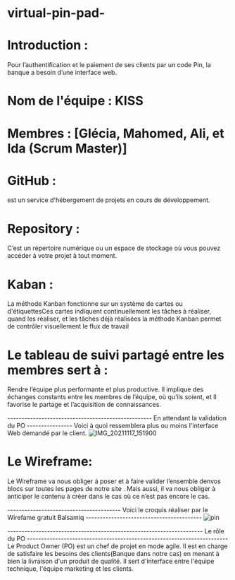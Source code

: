 # virtual-pin-pad-
# Introduction :
Pour l’authentification et le paiement de ses clients par un code Pin, la banque a besoin d’une interface web.

# Nom de l'équipe : KISS

# Membres : [Glécia, Mahomed, Ali, et Ida (Scrum Master)]

# GitHub :
est un service d'hébergement de projets en cours de développement.

# Repository :   
C’est un répertoire numérique ou un espace de stockage où vous pouvez accéder à votre projet à tout moment.

# Kaban : 
La méthode Kanban fonctionne sur un système de cartes ou d'étiquettesCes cartes indiquent continuellement les tâches à réaliser, quand les réaliser, et les tâches déjà réalisées la méthode Kanban permet de contrôler visuellement le flux de travail 

# Le tableau de suivi partagé entre les membres sert à :
Rendre l’équipe plus performante et plus productive. Il implique des échanges constants entre les membres de l’équipe, où qu’ils soient, et Il favorise le partage et l’acquisition de connaissances.

--------------------------------------------------- En attendant la validation du PO ----------------
Voici à quoi ressemblera plus ou moins l'interface Web demandé par le client.
![IMG_20211117_151900](https://user-images.githubusercontent.com/94376545/142249909-ee35ac9e-5c57-4bfc-8db1-442cd501a1f0.jpg)

# Le Wireframe:
 Le Wireframe va nous obliger à poser et à faire valider l’ensemble denvos blocs sur toutes les pages de notre site .
 Mais aussi, il va nous obliger à anticiper le contenu à créer dans le cas où ce n’est pas encore le cas.
 
 ---------------------------------------- Voici le croquis réaliser par le Wirefame gratuit Balsamiq ----------------------------------------- 
![pin](https://user-images.githubusercontent.com/94376545/142257720-d3ae8a16-2cc4-4237-998a-f442ad48fa28.png)

--------------------------------------------------------------------- Le rôle du PO -----------------------------------------------------------------------
Le Product Owner (PO) est un chef de projet en mode agile. Il est en charge de satisfaire les besoins des clients(Banque dans notre cas) en menant à bien la livraison d'un produit de qualité. Il sert d'interface entre l'équipe technique, l'équipe marketing et les clients.
 

